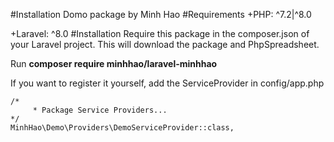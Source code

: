 #Installation
Domo package by Minh Hao
#Requirements
+PHP: ^7.2\|^8.0 

+Laravel: ^8.0
#Installation
Require this package in the composer.json of your Laravel project. This will download the package and PhpSpreadsheet.

 Run **composer require minhhao/laravel-minhhao**

If you want to register it yourself, add the ServiceProvider in config/app.php

    /*
         * Package Service Providers...
    */
    MinhHao\Demo\Providers\DemoServiceProvider::class,



